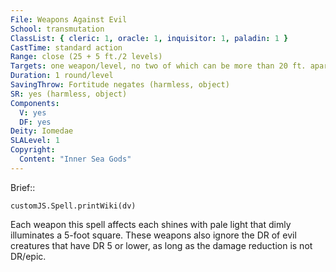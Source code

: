 ```yaml
---
File: Weapons Against Evil
School: transmutation
ClassList: { cleric: 1, oracle: 1, inquisitor: 1, paladin: 1 }
CastTime: standard action
Range: close (25 + 5 ft./2 levels)
Targets: one weapon/level, no two of which can be more than 20 ft. apart
Duration: 1 round/level
SavingThrow: Fortitude negates (harmless, object)
SR: yes (harmless, object)
Components:
  V: yes
  DF: yes
Deity: Iomedae
SLALevel: 1
Copyright:
  Content: "Inner Sea Gods"
---
```

Brief:: 

```dataviewjs
customJS.Spell.printWiki(dv)
```

Each weapon this spell affects each shines with pale light that dimly illuminates a 5-foot square. These weapons also ignore the DR of evil creatures that have DR 5 or lower, as long as the damage reduction is not DR/epic.
